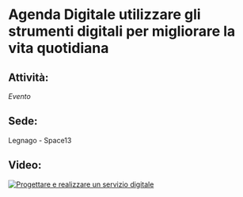 # Agenda Digitale utilizzare gli strumenti digitali per migliorare la vita quotidiana

## Attività:
*Evento*

## Sede:
Legnago - Space13

## Video:
[![Progettare e realizzare un servizio digitale](https://img.youtube.com/vi/LrH2mmC9VtU/0.jpg)](https://www.youtube.com/watch?v=LrH2mmC9VtU)
